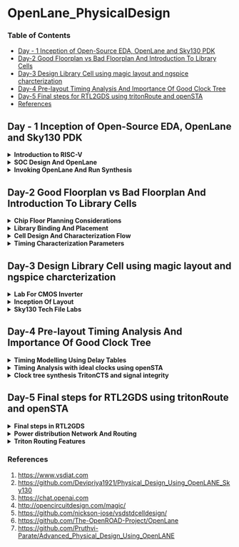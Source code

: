 # OpenLane_PhysicalDesign

### Table of Contents
- [Day - 1 Inception of Open-Source EDA, OpenLane and Sky130 PDK](#day---1-inception-of-open-source-eda-openlane-and-sky130-pdk)
- [Day-2 Good Floorplan vs Bad Floorplan And Introduction To Library Cells](#day-2-good-floorplan-vs-bad-floorplan-and-introduction-to-library-cells)
- [Day-3 Design Library Cell using magic layout and ngspice charcterization](#day-3-design-library-cell-using-magic-layout-and-ngspice-characterization)
- [Day-4 Pre-layout Timing Analysis And Importance Of Good Clock Tree](#day-4-pre-layout-timing-analysis-and-importance-of-good-clock-tree)
- [Day-5 Final steps for RTL2GDS using tritonRoute and openSTA](#day-5-final-steps-for-rtl2gds-using-tritonroute-and-opensta)
- [References](#references)

## Day - 1 Inception of Open-Source EDA, OpenLane and Sky130 PDK
<details><summary><strong>Introduction to RISC-V</strong></summary>
RISC-V is an open-source instruction set architecture (ISA) that has gained significant traction in the world of computer architecture. Unlike proprietary ISAs, RISC-V is freely available for anyone to use, modify, and implement, which has led to its rapid adoption and development. The name "RISC" stands for Reduced Instruction Set Computing, highlighting its design philosophy of simplicity and efficiency.

RISC-V's modular and customizable nature makes it a versatile choice for various applications, from embedded systems and Internet of Things (IoT) devices to high-performance computing. Its flexibility allows engineers and organizations to tailor the architecture to their specific requirements, promoting innovation and adaptability.

</details>

<details><summary><strong>SOC Design And OpenLane</strong></summary>

### Components Of Digital Asic Design
Following are the components Of Digital Asic Design:

- EDA Tools: Open-source ASIC design typically relies on Electronic Design Automation (EDA) tools, which include tools for schematic capture, digital logic design, layout design, and simulation. Popular open-source EDA tools include Qflow, Magic, and OpenROAD.
- RTL : RTL IPs offer several advantages. They boost productivity, help bring products to market faster, and make designs more reliable. By using RTL IPs, designers can tap into well-tested and optimized components, reducing the chances of errors. Plus, they promote the reuse of designs, allowing engineers to mix and match different blocks to create more complex systems. In essence, RTL IPs are like a shortcut to building sophisticated digital circuits.
- PDK : An Open Source Process Design Kit (PDK) is a critical component in semiconductor manufacturing, as it provides the necessary information and tools for designing integrated circuits. Open source PDKs are a relatively recent development, aimed at democratizing access to semiconductor manufacturing processes and fostering innovation in chip design.
  <br>
  ![image](https://github.com/Nancy0192/OpenLane_PhysicalDesign/assets/140998633/177f083b-be1a-4dc4-9350-9c51a36728b6)

  ### Simplified RTL to GSDII Flow
  The flow involves:
  - RTL Design: Create or import the RTL (Register Transfer Level) design for your digital circuit using a hardware description language (HDL) like Verilog or VHDL.
  - Synthesis: Utilize the open-source synthesis tool, Yosys, to convert the RTL code into a gate-level netlist. Yosys performs technology mapping and optimization to generate a logical representation of the design.
  - Floorplanning: OpenLANE performs floorplanning to allocate space for different blocks and components within the chip's layout. This step helps optimize area utilization and manage interconnections.
  - Placement: The next stage is placement, where standard cells are placed in the designated locations on the chip. OpenLANE uses the detailed placement tool RePlAce for this purpose.
  - Clock Tree Synthesis (CTS): OpenLANE includes a CTS tool to create a clock distribution network that minimizes clock skew and ensures synchronous clock signals across the chip.
  - Routing: OpenLANE uses the FastRoute router for global and detailed routing, establishing connections between the placed standard cells and creating the metal interconnects.
  - Sign-Off GDS2: Perform a final sign-off on the GDSII file to confirm that it meets all design and manufacturing requirements. This step ensures that the layout is ready for photomask generation and foundry submission.
  - GDSII Generation: Generate the GDSII file, which contains the final geometric data for all layers of the chip. This file is used in the fabrication process.
  
   ![image](https://github.com/Nancy0192/OpenLane_PhysicalDesign/assets/140998633/80627ef8-d9e7-4c81-a302-d50df429914c)

  
### OpenLane
OpenLane is a groundbreaking open-source ASIC (Application-Specific Integrated Circuit) design flow that has transformed the landscape of custom chip development. Developed under the aegis of the SkyWater PDK project, sponsored by Google, OpenLane represents a paradigm shift in the world of integrated circuit design. This powerful tool automates and streamlines the entire ASIC design process, from RTL (Register Transfer Level) design to GDSII file generation, making it accessible to a wider audience while significantly reducing design cycle times.

One of OpenLane's key features is its open-source nature, which promotes collaboration and transparency within the hardware design community. It integrates a multitude of open-source Electronic Design Automation (EDA) tools, including synthesis, placement, and routing tools, into a cohesive workflow. This automation not only accelerates chip development but also reduces the likelihood of human errors, ensuring higher-quality designs.

![image](https://github.com/Nancy0192/OpenLane_PhysicalDesign/assets/140998633/27ad2729-f626-4b11-8fe5-28bf8061e0aa)


  
</details>

<details><summary><strong>Invoking OpenLane And Run Synthesis</strong></summary>

<details><summary>Installation Of Docker</summary>

```
sudo apt install apt-transport-https ca-certificates curl software-properties-common
curl -fsSL https://download.docker.com/linux/ubuntu/gpg | sudo gpg --dearmor -o /usr/share/keyrings/docker-archive-keyring.gpg

echo "deb [arch=amd64 signed-by=/usr/share/keyrings/docker-archive-keyring.gpg] https://download.docker.com/linux/ubuntu $(lsb_release -cs) stable" | sudo tee /etc/apt/sources.list.d/docker.list > /dev/null

sudo apt update
sudo apt install docker-ce docker-ce-cli containerd.io
sudo docker run hello-world

sudo groupadd docker
sudo usermod -aG docker $USER
sudo reboot 


# Check for installation
sudo docker run hello-world
```



</details>
<details><summary>Installation Of OpenLane</summary>

```
cd
git clone https://github.com/The-OpenROAD-Project/OpenLane --recurse-submodules 
cd OpenLane
make
make test
cd /home/kanish/OpenLane/designs/ci
cp -r * ../
```
</details>

<details><summary>Invoking OpenLane</summary>
  
```
cd ~/OpenLane
make mount
```

![image](https://github.com/Nancy0192/OpenLane_PhysicalDesign/assets/140998633/81d0b632-725e-49f0-890a-67d5cf05f65a)

</details>

<details><summary>Running Synthesis</summary>

```
cd ~/OpenLane
make mount
./flow.tcl -interactive
package require openlane 0.9
prep -design picorv32a
run_synthesis
```
![image](https://github.com/Nancy0192/OpenLane_PhysicalDesign/assets/140998633/b03b2fe1-ccd6-4816-91f3-35d85b617881)


To view synthesis report

```
cd OpenLane/designs/picorv32a/runs/RUN_2023.09.12_13.52.53/reports/synthesis/
gedit 1-synthesis_dff.stat 
```

![image](https://github.com/Nancy0192/OpenLane_PhysicalDesign/assets/140998633/e2336b5a-c91c-4f92-a4eb-74c731b4d890)



```
cd OpenLane/designs/picorv32a/runs/RUN_2023.09.12_13.52.53/reports/synthesis/
gedit 1-synthesis.AREA_0.stat.rpt
```

```

61. Printing statistics.

=== picorv32 ===

   Number of wires:               9824
   Number of wire bits:          10206
   Number of public wires:        1512
   Number of public wire bits:    1894
   Number of memories:               0
   Number of memory bits:            0
   Number of processes:              0
   Number of cells:              10104
     sky130_fd_sc_hd__a2111o_2       2
     sky130_fd_sc_hd__a211o_2      101
     sky130_fd_sc_hd__a211oi_2       4
     sky130_fd_sc_hd__a21bo_2       19
     sky130_fd_sc_hd__a21boi_2       7
     sky130_fd_sc_hd__a21o_2       414
     sky130_fd_sc_hd__a21oi_2      127
     sky130_fd_sc_hd__a221o_2       65
     sky130_fd_sc_hd__a221oi_2       1
     sky130_fd_sc_hd__a22o_2       197
     sky130_fd_sc_hd__a22oi_2        2
     sky130_fd_sc_hd__a2bb2o_2      16
     sky130_fd_sc_hd__a311o_2       38
     sky130_fd_sc_hd__a31o_2        90
     sky130_fd_sc_hd__a31oi_2       10
     sky130_fd_sc_hd__a32o_2        89
     sky130_fd_sc_hd__a41o_2         2
     sky130_fd_sc_hd__and2_2       283
     sky130_fd_sc_hd__and2b_2       32
     sky130_fd_sc_hd__and3_2        77
     sky130_fd_sc_hd__and3b_2       76
     sky130_fd_sc_hd__and4_2        46
     sky130_fd_sc_hd__and4b_2        6
     sky130_fd_sc_hd__and4bb_2       3
     sky130_fd_sc_hd__buf_1       2735
     sky130_fd_sc_hd__buf_2         16
     sky130_fd_sc_hd__conb_1       106
     sky130_fd_sc_hd__dfxtp_2     1596
     sky130_fd_sc_hd__inv_2         83
     sky130_fd_sc_hd__mux2_2      1817
     sky130_fd_sc_hd__mux4_2       323
     sky130_fd_sc_hd__nand2_2      250
     sky130_fd_sc_hd__nand2b_2       2
     sky130_fd_sc_hd__nand3_2       18
     sky130_fd_sc_hd__nand3b_2       3
     sky130_fd_sc_hd__nand4_2        2
     sky130_fd_sc_hd__nor2_2       185
     sky130_fd_sc_hd__nor3_2        11
     sky130_fd_sc_hd__nor3b_2        3
     sky130_fd_sc_hd__nor4_2         4
     sky130_fd_sc_hd__nor4b_2        3
     sky130_fd_sc_hd__o2111a_2       1
     sky130_fd_sc_hd__o211a_2      224
     sky130_fd_sc_hd__o211ai_2       6
     sky130_fd_sc_hd__o21a_2       154
     sky130_fd_sc_hd__o21ai_2       94
     sky130_fd_sc_hd__o21ba_2       15
     sky130_fd_sc_hd__o21bai_2       3
     sky130_fd_sc_hd__o221a_2       19
     sky130_fd_sc_hd__o221ai_2       1
     sky130_fd_sc_hd__o22a_2        26
     sky130_fd_sc_hd__o22ai_2        1
     sky130_fd_sc_hd__o2bb2a_2       7
     sky130_fd_sc_hd__o311a_2       31
     sky130_fd_sc_hd__o311ai_2       2
     sky130_fd_sc_hd__o31a_2        21
     sky130_fd_sc_hd__o31ai_2        2
     sky130_fd_sc_hd__o32a_2        14
     sky130_fd_sc_hd__o41a_2         1
     sky130_fd_sc_hd__or2_2        337
     sky130_fd_sc_hd__or2b_2        20
     sky130_fd_sc_hd__or3_2        102
     sky130_fd_sc_hd__or3b_2        17
     sky130_fd_sc_hd__or4_2         29
     sky130_fd_sc_hd__or4b_2         6
     sky130_fd_sc_hd__xnor2_2       78
     sky130_fd_sc_hd__xor2_2        29

   Chip area for module '\picorv32': 102957.494400
```
```
Flop ratio = Number of D Flip flops = 1596  = 0.1579
             ______________________   _____
             Total Number of cells    10104
```






</details>







</details>

## Day-2 Good Floorplan vs Bad Floorplan And Introduction To Library Cells

<details><summary><strong>Chip Floor Planning Considerations</strong></summary>

### Utilization Factor
The Utilization Factor in ASIC (Application-Specific Integrated Circuit) design flow is a metric that measures how efficiently the physical area of the chip is being utilized. It represents the ratio of the occupied area (the area filled with logic, standard cells, and other components) to the total available area on the semiconductor core.<br>
Try to set the utilisation factor 0.5 or 0.6 so that there will be space for optimisations, routing, inserting buffers etc.,

### Aspect Ratio
The Aspect Ratio is defined as the ratio of height to the width of the die. If it is '1', it implies that the die is of square shape.

### Pre-placed Cells
Pre-placed cells (or pre-placed blocks) in ASIC (Application-Specific Integrated Circuit) design refer to predefined and fixed blocks of logic or circuitry that are manually placed in specific locations on the semiconductor chip's layout before the automated placement and routing process.<br>
Pre-placed cells are designed with specific functionality in mind and are placed on the chip layout at precise locations. These cells typically perform critical functions that require precise control over their placement and connectivity.

### Decoupling Capacitor 
Decoupling capacitors help maintain a constant voltage level at the power supply pins of ICs. When an IC switches or draws transient current, the decoupling capacitor supplies the required charge to keep the voltage stable, preventing glitches or erratic behavior.

### Power Planning
Let us suppose that there are multiple macros in a chip and output changes from '1' to '0', then it discharged into ground line because of which we can see ground bumpp. Similarly when it is charged from 0 to 1 we can see voltage droop in power supply.<br>

![image](https://github.com/Nancy0192/OpenLane_PhysicalDesign/assets/140998633/6cc77d51-cb10-42ce-86ce-8e1625fae6c1)

![image](https://github.com/Nancy0192/OpenLane_PhysicalDesign/assets/140998633/f386b46d-c198-4bea-89df-e0b08d91657a)



Hence to resolve this we can have multiple supply line for vdd as well as ground as shown below:




![image](https://github.com/Nancy0192/OpenLane_PhysicalDesign/assets/140998633/d016b55b-0ae0-41f8-abd7-f06556235e88)

### Pin Placement
Let us suppose we have following design:

![image](https://github.com/Nancy0192/OpenLane_PhysicalDesign/assets/140998633/e44da8f1-0d2f-4d71-9bb2-b9ab92718d0f)

Now we have to place the pins in the chip as shown below:
![image](https://github.com/Nancy0192/OpenLane_PhysicalDesign/assets/140998633/f788f55c-2875-4c8f-ae81-c39fc8ab4722)

The Clock port are bigger than the normal I/O pins because of it's continuous use and larger area offers less resistance.

<details><summary><strong>Steps To Run Floorplan and Placement</strong></summary>
  
### Floorplanning
Command:

```
run_floorplan
```
![image](https://github.com/Nancy0192/OpenLane_PhysicalDesign/assets/140998633/ba13b068-b64d-427b-80ef-09fc14bab3e3)

To view the floorplanning in magic:

```
cd OpenLane/designs/picorv32a/runs/RUN_2023.09.12_13.52.53/results/floorplan/
magic  /home/nancy/.volare/sky130A/libs.tech/magic/sky130A.tech lef read ../../tmp/merged.nom.lef def read picorv32.def &

```

![image](https://github.com/Nancy0192/OpenLane_PhysicalDesign/assets/140998633/163c44a0-65db-46f3-ab1f-914b5e7fd135)

### Placement

Command:

```
run_placement
```



![image](https://github.com/Nancy0192/OpenLane_PhysicalDesign/assets/140998633/234e070e-d0d5-41e2-a458-1f8214b95902)


To view placement :

```
cd OpenLane/designs/picorv32a/runs/RUN_2023.09.12_13.52.53/results/placement/
magic /home/nancy/.volare/sky130A/libs.tech/magic/sky130A.tech lef read ../../tmp/merged.nom.lef def read picorv32.def &
```


![image](https://github.com/Nancy0192/OpenLane_PhysicalDesign/assets/140998633/60c2f9cd-5ea1-4de9-be73-7e340f56fc1a)





</details>
</details>

<details><summary><strong>Library Binding And Placement</strong></summary>

### Netlist Binding
In ASIC (Application-Specific Integrated Circuit) design, a netlist is a critical representation of the electronic components and their interconnections within the chip. Netlist binding is a crucial step in the ASIC design flow, which involves mapping the logical components described in a high-level hardware description language (HDL) like Verilog or VHDL to physical components in the target technology library. <br>
Netlist binding is the step where the gate-level netlist is mapped to the physical cells in the technology library. The synthesis tool selects specific cells from the library to implement each gate in the netlist. This mapping is done based on various factors such as timing constraints, area constraints, and power considerations.


### Initial Design

![image](https://github.com/Nancy0192/OpenLane_PhysicalDesign/assets/140998633/08613bef-1b46-4bb8-9f27-5346f73f5e69)

### Final Optimized Design

![image](https://github.com/Nancy0192/OpenLane_PhysicalDesign/assets/140998633/cb19310d-480e-4e27-ba2b-eb908b602d8b)



  
</details>






<details><summary><strong>Cell Design And Characterization Flow</strong></summary>

### Cell Design

The standard cell design flow is a structured process used to create custom digital integrated circuits. It encompasses several key stages, starting with inputs and culminating in various outputs. Here's a rephrased breakdown of the standard cell design flow:

**Inputs**:

1. **Process Design Kits (PDKs)**: These are provided by semiconductor foundries and contain essential information about the target manufacturing process, including standard cell libraries and design rules.

2. **DRC & LVS Rules**: Design Rule Checking (DRC) and Layout vs. Schematic (LVS) rules are guidelines that ensure the design adheres to manufacturing and electrical specifications.

3. **SPICE Models**: These are mathematical representations of electronic components used for simulation and verification.

4. **Libraries**: Standard cell libraries with pre-designed logic gates and flip-flops are crucial building blocks for the design.

5. **User-Defined Specifications**: Design requirements and constraints set by the designer, such as performance targets, power budget, and functionality.

**Design Steps**:

1. **Circuit Design**: Creating the logical representation of the circuit using hardware description languages (HDLs) like Verilog or VHDL, taking into account the provided libraries and user-defined specifications.

2. **Layout Design**: Translating the logical circuit into a physical layout using layout design techniques. This includes considerations like Euler's path and stick diagrams to optimize for area and performance.

3. **Extraction of Parasitics**: Extracting parasitic elements (such as capacitance and resistance) from the layout to refine the circuit's performance simulation.

4. **Characterization**: Evaluating the circuit's behavior under various conditions, including timing analysis (setup and hold times), noise analysis, and power consumption estimation.

**Outputs**:

1. **Circuit Description Language (CDL)**: A human-readable or machine-readable representation of the circuit, often used for simulation and documentation.

2. **Library Exchange Format (LEF)**: A file format that defines the physical properties of standard cells and facilitates the integration of these cells into the chip's layout.

3. **GDSII**: A file format used to describe the final layout of the chip in a format that can be sent to the semiconductor foundry for manufacturing.

4. **Extracted SPICE Netlist (.cir)**: A netlist that includes parasitic elements extracted from the layout, used for more accurate electrical simulations.

5. **Timing, Noise, and Power .lib Files**: Libraries containing information on the timing characteristics, noise margins, and power consumption of the designed cells, essential for further chip-level analysis and integration.

![image](https://github.com/Nancy0192/OpenLane_PhysicalDesign/assets/140998633/13d62dd0-6fae-4e88-a85b-7733fae9b0c1)

### Characterisation Flow

The standard cell characterization flow typically involves a structured series of steps to determine the electrical behavior and performance characteristics of individual standard cells within an ASIC design. This process is essential for accurately modeling the cells' behavior under various conditions. Here's a rephrased breakdown of the typical standard cell characterization flow:

**1. Model and Technology Data Setup**:
   - Import semiconductor process technology files (tech files) and the transistor-level models (usually SPICE models) for the standard cells.

**2. Read Extracted Spice Netlist**:
   - Input the extracted SPICE netlist that represents the specific standard cell to be characterized.

**3. Behavior Recognition**:
   - Identify and understand the expected behavior and functionality of the standard cell being characterized.

**4. Subcircuit Handling**:
   - Handle any subcircuits or hierarchical structures within the cell design, ensuring accurate simulation.

**5. Power Source Attachment**:
   - Connect appropriate power sources to the standard cell to simulate its behavior under different supply voltages and conditions.

**6. Characterization Setup**:
   - Configure the characterization setup, including specifying input stimulus patterns, test vectors, and conditions for the simulations.

**7. Output Load Configuration**:
   - Define and apply the necessary output capacitance loads to simulate the cell's response to different output loading conditions.

**8. Simulation Commands**:
   - Set up and execute simulation commands for the standard cell, which may include transient simulations, DC analyses, or other relevant simulation types.

**9. GUNA Software Integration**:
   - Utilize open-source software like GUNA to automate and streamline the characterization process.
   - Feed the data from steps 1 through 8 into the GUNA software.

**10. Model Generation**:
    - Use the GUNA software to generate comprehensive models for the standard cell, including timing models (setup time, hold time, propagation delay), noise models (noise margins, sensitivity to noise), and power models (static power, dynamic power).

**11. Model Validation**:
    - Verify and validate the generated models against simulation results to ensure accuracy and reliability.

**12. Documentation and Reporting**:
    - Document the generated models and their characteristics for future use in ASIC design.
    - Create reports summarizing the characterization results and models.

By following this standardized flow and using tools like GUNA, designers can efficiently characterize standard cells, which are essential building blocks in ASIC designs. These models are crucial for accurate timing analysis, power estimation, and noise margin assessments in the overall ASIC design process.


</details>

<details><summary><strong>Timing Characterization Parameters</strong></summary>
  
#### Timing threshold definitions 
Timing defintion |	Value
-------------- | --------------
slew_low_rise_thr	| 20% value
slew_high_rise_thr | 80% value
slew_low_fall_thr |	20% value
slew_high_fall_thr |	80% value
in_rise_thr	| 50% value
in_fall_thr |	50% value
out_rise_thr |	50% value
out_fall_thr | 50% value

#### Propagation Delay and Transition Time 

**Propagation Delay** 
The time difference between when the transitional input reaches 50% of its final value and when the output reaches 50% of its final value. Poor choice of threshold values lead to negative delay values. Even thought you have taken good threshold values, sometimes depending upon how good or bad the slew, the dealy might be still +ve or -ve.

```
Propagation delay = time(out_thr) - time(in_thr)
```
**Transition Time**

The time it takes the signal to move between states is the transition time , where the time is measured between 10% and 90% or 20% to 80% of the signal levels.

```
Rise transition time = time(slew_high_rise_thr) - time (slew_low_rise_thr)

Low transition time = time(slew_high_fall_thr) - time (slew_low_fall_thr)
```



</details>


## Day-3 Design Library Cell using magic layout and ngspice charcterization

<details><summary><strong>Lab For CMOS Inverter </strong></summary>

### Spice Deck Creation

![image](https://github.com/Nancy0192/OpenLane_PhysicalDesign/assets/140998633/4cf35a52-e98a-4e58-bc54-948b255fbea2)

Spice Deck for above :

![image](https://github.com/Nancy0192/OpenLane_PhysicalDesign/assets/140998633/755586da-9522-4f12-ab35-b457a64e317d)

### Spice Simulation

![image](https://github.com/Nancy0192/OpenLane_PhysicalDesign/assets/140998633/c9f1274a-1418-4ba5-9332-8c0c9b692d11)


### Switching Threshold

The switching threshold of a CMOS inverter occurs at the point on its transfer characteristic where the input voltage (Vin) matches the output voltage (Vout), denoted as Vm. This specific threshold results in both the PMOS and NMOS transistors being in an active state, which can lead to the generation of a leakage current.

![image](https://github.com/Nancy0192/OpenLane_PhysicalDesign/assets/140998633/4ba63234-bb49-44c2-8146-985150da73fc)




![image](https://github.com/Nancy0192/OpenLane_PhysicalDesign/assets/140998633/cbd5f6c0-45c5-4fb8-b0cf-420f96c981c8)



</details>

<details><summary><strong>Inception Of Layout </strong></summary>
  
### CMOS Fabrication Process

The 16-mask CMOS fabrication process involves a series of critical steps to create integrated circuits. Here's a simplified overview:

1. **Substrate Selection**: Choose the appropriate material for the semiconductor substrate, typically silicon.

2. **Active Region Formation**: Isolate active regions where transistors will be built by depositing layers of silicon dioxide (SiO2) and silicon nitride (Si3N4). Use photolithography and etching techniques to define these regions.

3. **N-Well and P-Well Formation**: Introduce impurities through ion implantation, such as boron for P-wells and phosphorus for N-wells, to create the necessary regions for NMOS and PMOS transistors.

4. **Gate Terminal Formation**: Create the gate terminals for NMOS and PMOS transistors using photolithography techniques.

5. **Lightly Doped Drain (LDD) Formation**: Form LDD regions to prevent the hot electron effect in transistors.

6. **Source and Drain Formation**: Add screen oxide to prevent ion channeling during implantation. Implant arsenic to form the source and drain regions. Annealing helps activate these regions.

7. **Local Interconnect Formation**: Remove the screen oxide layer using hydrofluoric acid (HF) etching. Deposit titanium (Ti) for low-resistance electrical contacts.

8. **Higher-Level Metal Formation**: Achieve planarization through chemical mechanical polishing (CMP). Deposit layers of titanium nitride (TiN) and tungsten to form higher-level metal interconnects. Add a top silicon nitride (SiN) layer for chip protection.

These steps represent the major stages in a 16-mask CMOS process, which is essential for building complex integrated circuits with both NMOS and PMOS transistors. This process ensures the precise creation of the various components and connections required for semiconductor devices.


### VSDSTDCelldesign 

The Magic layout of a CMOS inverter will be used so as to intergate the inverter with the picorv32a design. To do this, inverter magic file is sourced from vsdstdcelldesign by cloning it within the openlane directory as follows:

```
cd OpenLane/
git clone https://github.com/nickson-jose/vsdstdcelldesign
```

To view the layout of the inverter in magic :
```
magic -T ./libs/sky130A.tech sky130_inv.mag &
```

![image](https://github.com/Nancy0192/OpenLane_PhysicalDesign/assets/140998633/522a7bb6-0325-4b4b-aa21-656598d49a92)

**Identification Of NMOS AND PMOS**

![image](https://github.com/Nancy0192/OpenLane_PhysicalDesign/assets/140998633/0e758480-6ad3-4b51-befd-015935029d7b)

![image](https://github.com/Nancy0192/OpenLane_PhysicalDesign/assets/140998633/8c42ac19-20a9-4453-94ed-f28dc5e9edc1)

**Connectivity Of Source And Drain**

![image](https://github.com/Nancy0192/OpenLane_PhysicalDesign/assets/140998633/b03277f4-a81a-4a1d-b91b-d8ca7878af8e)


### Steps To Create Standard Cell and Extract Spice Netlist

Following are the commands to extract the spice netlist

```
extract all
ext2spice cthresh 0 rthresh 0
ext2spice
```
Following file is created:

![image](https://github.com/Nancy0192/OpenLane_PhysicalDesign/assets/140998633/588f5544-ac09-4cc2-a2d9-5cba37af187c)


</details>

<details><summary><strong>Sky130 Tech File Labs</strong></summary>
  
After extracting the spice netlist, modify the the netlist as shown below:

![image](https://github.com/Nancy0192/OpenLane_PhysicalDesign/assets/140998633/1648cb73-704e-4105-a47b-62a671d18323)


Now run the netlist in ngspice using the following commands as shown below:

```
ngspice sky130_inv.spice
```

![image](https://github.com/Nancy0192/OpenLane_PhysicalDesign/assets/140998633/607eb25b-aa5e-4e97-a1ab-4113da363e3c)


Now plot the graph

```
plot y vs time a
```


![image](https://github.com/Nancy0192/OpenLane_PhysicalDesign/assets/140998633/8192db1e-2cef-4c76-9e51-b4a6ac346fe8)

Now zoom and calculate the following parameters:


1. Rise transition: Time taken for the output to rise from 20% of max value to 80% of max value
2. Fall transition- Time taken for the output to fall from 80% of max value to 20% of max value
3. Cell rise delay = time(50% output rise) - time(50% input fall)
4. Cell fall delay  = time(50% output fall) - time(50% input rise)

The above timing parameters can be computed by noting down various values from the ngspice waveform.

 ``` 
 Rise Transition : 2.25421 - 2.18636 = 0.006785 ns / 67.85ps
 ```
 ```
 Fall Transitio : 4.09605 - 4.05554 = 0.04051ns/40.51ps 
 ```
 ```
 Cell Rise Delay : 2.21701 - 2.14989 = 0.06689ns/66.89ps 
 ```
 ```
 Cell Fall Delay : 4.07816 - 4.05011 = 0.02805ns/28.05ps 
 ```



### MAGIC DRC

To download the packages from the web and extract it use the following command:

```
wget http://opencircuitdesign.com/open_pdks/archive/drc_tests.tgz
tar xfz drc_tests.tgz
```

Now lets run the met3.mag file on magic and lets see an example of a set of rules failing in the Metal 1 layer could involve errors in the metal layer's patterning, such as shorts or opens, which may disrupt electrical connectivity in an integrated circuit design.

```
magic -d XR met3.mag
```

![image](https://github.com/Nancy0192/OpenLane_PhysicalDesign/assets/140998633/ae5e9997-7333-435c-94e0-cbdcbe37a83c)

Use the following command to see the metal cut:

```
cif see VIA2

```

![image](https://github.com/Nancy0192/OpenLane_PhysicalDesign/assets/140998633/c73fb5d8-2cfb-452d-875e-f85b7dfa067d)


### Lab To Fix poly.9 error in SKY130 Tech File

To load the poly file use the following command:

```
load poly.mag
```

The following screen will appear:

![image](https://github.com/Nancy0192/OpenLane_PhysicalDesign/assets/140998633/ef965c8a-2701-4ab8-842d-65d3c64d1df8)

As you see there is som error in it1:


![image](https://github.com/Nancy0192/OpenLane_PhysicalDesign/assets/140998633/5a351b31-3503-49e3-9b88-7e9df229edcd)

To rectify these issues, adjustments need to be made in the SKY130 technology file.
To make the necessary corrections, you should open the SKY130 technology file and perform a search for "poly.9."

You will find the following command :

```
spacing npres *nsd 480 touching_illegal \
	"poly.resistor spacing to N-tap < %d (poly.9)"
```

Now add the another command below this:

```
spacing npres allpolynonres 480 touching_illegal \
	"poly.resistor spacing to N-tap < %d (poly.9)"
```

Similarly, <br>

Search for the following command:

```
spacing xhrpoly,uhrpoly,xpc alldiff 480 touching_illegal \
      "xhrpoly/uhrpoly resistor spacing to diffusion < %d (poly.9)"
```
And add the following command:

```
spacing xhrpoly,uhrpoly,xpc allpolynonres 480 touching_illegal \
      "xhrpoly/uhrpoly resistor spacing to diffusion < %d (poly.9)"
```
Now write and quit the tech file 
To reload the magic layout write the following command:

```
tech load sky130A.tech
drc check
```
Note: Click on yes inacse any warning appears on the screen.

The modifie layout is shown below:

![image](https://github.com/Nancy0192/OpenLane_PhysicalDesign/assets/140998633/2e2b42a5-0019-4da6-9129-9c3592cf3079)


### To Implement Poly Resistor Spacing to Diff and tap

Now copy the three resistor and create ndiffusion and p diffusion regions as shown below:









![image](https://github.com/Nancy0192/OpenLane_PhysicalDesign/assets/140998633/263b3f07-2489-4bab-93ee-09af68a30c80)








</details>



## Day-4 Pre-layout Timing Analysis And Importance Of Good Clock Tree

<details><summary><strong>Timing Modelling Using Delay Tables</strong></summary>

### Coverting Grid Info To Track Info

To meet the requirement for ports, specifically for the CMOS Inverter's A and Y ports located on the li1 layer, it is essential to verify that they are positioned at the intersection of horizontal and vertical tracks. This validation can be achieved by referring to the tracks.info file, which provides information about track pitch and direction.

![image](https://github.com/Nancy0192/OpenLane_PhysicalDesign/assets/140998633/f5353416-ee02-43e5-b171-08553df7531a)

To ensure that the ports are positioned at the intersection point, you should adjust the grid spacing in Magic (tkcon) to match the li1 layer's X and Y values. This alignment between the grid and tracks can be achieved using the following command:

```
grid 0.46um 0.34um 0.23um 0.17um
```

Below is the after grid representation:

![image](https://github.com/Nancy0192/OpenLane_PhysicalDesign/assets/140998633/ef657858-6d85-4847-99d1-d30617cbd1dd)


### Create Port Definition

After completing the layout, the subsequent step involves extracting an LEF (Library Exchange Format) file for the cell. During this process, it's crucial to configure properties and definitions for the cell's pins to assist the placer and router tools. In LEF files, a cell that includes ports is represented as a macro cell, and these ports are defined as the declared PINs of the macro. The initial step in this procedure is defining the ports and ensuring that the correct class and use attributes are set for each port in compliance with the standard format.

To configure the ports effectively, follow these steps in the Magic console:

1. Load your design's .mag file, specifically the layout for the inverter.

2. Navigate to the "Edit" menu and choose "Text." This will open a dialog box.

3. In the dialog box, double-click on the letter 'S' located at the I/O labels on the layout.

4. The text field will automatically populate with the correct string name and size for the port.

5. To confirm the port definition, ensure that the "Port enable" checkbox is selected, indicating that it functions as a port. Also, make sure that the "Default" checkbox remains unchecked.

6. Your port configuration is now correctly established as depicted in the figure.

![image](https://github.com/Nancy0192/OpenLane_PhysicalDesign/assets/140998633/a4da8676-6002-4402-a1f1-005b6947bd32)


### Standard Cell LEF generation

Before the extraction Of LEF file we have to define the function of each port using the following commands:

```
port A class input
port A use signal

port Y class output
port Y use signal

port VPWR class inout
port VPWR use power

port VGND class inout
port VPWR use ground
```

Now extract the LEF file using the following command:

```
lef write
```
![image](https://github.com/Nancy0192/OpenLane_PhysicalDesign/assets/140998633/3bc525d3-ded3-446e-b3e3-a91a47dd68ca)

After this there is lef file generated with the same name in the current directory.

### Integrating Custom Cell In OpenLANE

You should copy the extracted LEF file to the picorv32a source directory, and additionally, the sky130_fd_sc_hd_typical.lib file from the vsdstdcelldesign/libs directory should be copied to the dpicorv32a source directory.

```
cp sky130_vsdinv.lef /home/nancy/OpenLane/designs/picorv32a/src/
cp sky130_fd_sc_hd__* /home/nancy/OpenLane/designs/picorv32a/src/
```
The config.tcl file should also be modified

```

# Design
set ::env(DESIGN_NAME) "picorv32a"

set ::env(VERILOG_FILES) "$::env(DESIGN_DIR)/src/picorv32a.v"

set ::env(CLOCK_PORT) "clk"
set ::env(CLOCK_NET) $::env(CLOCK_PORT)

set ::env(GLB_RESIZER_TIMING_OPTIMIZATIONS) {1}

set ::env(LIB_SYNTH) "$::env(OPENLANE_ROOT)/designs/picorv32a/src/sky130_fd_sc_hd__typical.lib"
set ::env(LIB_SLOWEST) "$::env(OPENLANE_ROOT)/designs/picorv32a/src/sky130_fd_sc_hd__slow.lib"
set ::env(LIB_FASTEST) "$::env(OPENLANE_ROOT)/designs/picorv32a/src/sky130_fd_sc_hd__fast.lib"
set ::env(LIB_TYPICAL) "$::env(OPENLANE_ROOT)/designs/picorv32a/src/sky130_fd_sc_hd__typical.lib"

set ::env(EXTRA_LEFS) [glob $::env(OPENLANE_ROOT)/designs/$::env(DESIGN_NAME)/src/*.lef]

set filename $::env(DESIGN_DIR)/$::env(PDK)_$::env(STD_CELL_LIBRARY)_config.tcl
if { [file exists $filename] == 1} {
	source $filename
}
```

To invoke OpenLANE and run synthesis with the new standard cell library, use the following commands:

```
set lefs [glob $::env(DESIGN_DIR)/src/*.lef]
add_lefs -src $lefs
```
![image](https://github.com/Nancy0192/OpenLane_PhysicalDesign/assets/140998633/437c72c0-346e-4397-8cf7-6ee5c47a36a3)

### Introduction To Delay Tables

Delay is a critical parameter in chip design as it significantly impacts various aspects of timing. The delay of a cell is influenced by its size, threshold voltages, and is often represented as a timing table. Moreover, delay is not fixed; it varies based on input transitions and output loads. For instance, a cell placed at the end of a long wire experiences different delay due to resistance and capacitance compared to the same cell at the end of a short wire. VLSI engineers manage this by employing consistent buffer sizing with varying delays based on load, using "delay tables." These tables contain data for input slew and load capacitance, associated with different buffer sizes, and serve as essential timing models. When algorithms work with these tables, they calculate buffer delays by considering the input slew and load capacitance, utilizing interpolation when precise data isn't available, ensuring accurate timing analysis and signal integrity preservation.

![image](https://github.com/Nancy0192/OpenLane_PhysicalDesign/assets/140998633/7d488a58-6315-466d-b0f1-229ebb910a46)


Now we will run the placement

![image](https://github.com/Nancy0192/OpenLane_PhysicalDesign/assets/140998633/84e9187b-31bd-4414-a8c4-1bbca206eac9)

</details>

<details><summary><strong>Timing Analysis with ideal clocks using openSTA </strong></summary>
	
### Setup And Hold Time

In digital circuit design, "setup time" and "hold time" are important timing parameters that dictate when valid data must be stable with respect to the clock signal to ensure reliable operation of flip-flops and latches. These parameters are crucial in synchronous digital systems where data must be captured correctly on the rising or falling edge of a clock signal.

Here's an explanation of setup time and hold time:

1. **Setup Time (Tsu)**:
   - Setup time refers to the minimum amount of time before the clock edge (either rising or falling) at which the input data must be stable and valid.
   - In other words, it is the time interval before the clock edge during which the data input must remain unchanged for the flip-flop or latch to capture the data correctly.
   - If the data changes too close to the clock edge, there may not be enough time for the flip-flop to sample the correct value, leading to potential errors.

2. **Hold Time (Th)**:
   - Hold time is the minimum amount of time after the clock edge during which the input data must remain stable and valid.
   - It ensures that the data remains unchanged for a specified time after the clock edge to prevent data corruption.
   - If the data changes too soon after the clock edge, it can lead to a hold time violation and cause unreliable operation.

To summarize, setup time and hold time are timing constraints that ensure data is sampled correctly by flip-flops and latches in digital circuits. Violating these constraints can result in setup and hold time violations, leading to errors in the circuit's operation. Designers need to carefully consider these parameters during the design and timing analysis stages to ensure the reliable and robust operation of their digital systems.

### Clock Jitter

Clock jitter is a critical consideration in digital circuit design, stemming from various factors like circuitry within the clock generator, noise, power supply variations, and interference from surrounding components. In the context of timing closure, design margins must encompass jitter as a significant factor, as it can profoundly impact a circuit's performance.

Period jitter is a key parameter to evaluate clock signal stability. It quantifies the difference between the actual cycle time of a clock signal and the ideal period over a significant number of randomly selected cycles, often around 10,000 cycles. This metric can be expressed either as the average deviation (RMS value) across these cycles or as the difference between the maximum and minimum deviations within the chosen group, referred to as peak-to-peak period jitter. Period jitter assessment is vital to ensure that a clock signal's timing remains stable over a range of operating conditions.

Cycle-to-cycle jitter (C2C) measures the variation between two consecutive clock cycles within a randomly chosen set of cycles, typically around 10,000. Engineers often express C2C jitter as the peak value observed within this group. This measurement helps capture high-frequency jitter variations that can affect a circuit's performance.

In the frequency domain, phase noise is a phenomenon related to clock jitter. It represents rapid, short-lived, random phase variations within a waveform. These fluctuations, when analyzed in the frequency domain, provide valuable insights into a clock signal's quality and stability. Engineers can convert phase noise data into jitter values suitable for digital design analysis.

Understanding and quantifying clock jitter, whether in terms of period jitter, cycle-to-cycle jitter, or phase noise, is essential for designing reliable digital circuits. By addressing and mitigating the causes of jitter and incorporating appropriate design margins, engineers can ensure that their designs meet timing specifications and function reliably under various operating conditions.


### 






</details>

<details><summary><strong> Clock tree synthesis TritonCTS and signal integrity </strong></summary>

### Clock Tree Synthesis

The primary goal in constructing a clock tree is to ensure the reliable distribution of the clock signal to all design elements while minimizing clock skew. A commonly used technique in Clock Tree Synthesis (CTS) is the H-tree architecture. When addressing slack issues in a design, you may have noticed changes in the netlist due to cell replacement techniques. It's essential to consider these aspects before proceeding with CTS using the TritonCTS tool.

Clock Tree Synthesis plays a vital role in optimizing clock signal routing resources, reducing the area occupied by clock repeaters, and meeting various timing and power specifications. These specifications encompass factors such as reasonable clock skew, acceptable clock latency, controlled clock transition times, minimum pulse width, adherence to duty cycle requirements for all sequential elements, and keeping clock power consumption within defined limits. Clock skew, in particular, refers to the variation in clock arrival times between different registers.

![image](https://github.com/Nancy0192/OpenLane_PhysicalDesign/assets/140998633/cd913e7d-e0da-441b-9ae4-3a848128a674)

CTS buffering

![image](https://github.com/Nancy0192/OpenLane_PhysicalDesign/assets/140998633/ed005242-ffef-4206-98e1-474e67683bce)



### Cross talk & Cross Net Shielding
Crosstalk is an undesirable occurrence where neighboring conductors or interconnects interfere with each other, potentially causing data transmission errors and affecting the operation of integrated circuits (ICs) and electronic systems. This interference can affect both digital and analog circuits, becoming more relevant as ICs become densely populated.


![image](https://github.com/Nancy0192/OpenLane_PhysicalDesign/assets/140998633/1e5af18a-7149-4eb0-b953-26a46995a5c3)



To mitigate the impact of crosstalk and noise on clock signals, a technique known as clock net shielding, or clock tree shielding, is employed in Very Large Scale Integration (VLSI) design. Clock signals play a pivotal role in synchronizing various components within an IC, and maintaining their integrity is essential for the IC's overall performance and reliability.

![image](https://github.com/Nancy0192/OpenLane_PhysicalDesign/assets/140998633/eaae7313-42e9-447a-aadf-0ec997fca8c0)



### Lab

To run the clock tree synthesis, use the following command

```
run_cts
write_verilog ./designs/picorv32a/picorv32a_cts.v
```
Since clock buffers are added during the CTS run, buffer delays are now a factor, and real clocks will be used for the remainder of our research. Now, setup and hold time slacks may be examined in OpenROAD's post-CTS STA analysis for the openLANE flow:

Use the following commands:

```
openroad
read_lef <path of merge.nom.lef>
read_def <path of def>
write_db pico_cts.db
read_db pico_cts.db
read_verilog /home/parallels/OpenLane/designs/picorv32a/runs/RUN_09-09_11-20/results/synthesis/picorv32a.v
read_liberty $::env(LIB_SYNTH_COMPLETE)
read_sdc /home/parallels/OpenLane/designs/picorv32a/src/my_base.sdc
set_propagated_clock (all_clocks)
report_checks -path_delay min_max -format full_clock_expanded -digits 4
```

![image](https://github.com/Nancy0192/OpenLane_PhysicalDesign/assets/140998633/a9a029b8-c63f-444a-98ec-ea1322a4757b)

![image](https://github.com/Nancy0192/OpenLane_PhysicalDesign/assets/140998633/ad9ff52f-d7fd-4b81-a4c9-2828bcd61133)


To check all the clock buffers, use these commands in openlane:

```
echo $::env(CTS_CLK_BUFFER_LIST)
set $::env(CTS_CLK_BUFFER_LIST) [lreplace $::env(CTS_CLK_BUFFER_LIST) 0 0]
echo $::env(CTS_CLK_BUFFER_LIST)
```




</details>

## Day-5 Final steps for RTL2GDS using tritonRoute and openSTA

<details><summary><strong>Final steps in RTL2GDS</strong></summary>
	
### Mazerouting 
Routing is the process of establishing a physical connection between two pins, and specialized algorithms are used to find the most efficient path between them, ensuring a valid connection.

One such algorithm, the Maze Routing algorithm, like the Lee algorithm, is employed for solving routing problems. It operates on a grid, similar to the one used during cell customization, and begins with source and target points. The Lee algorithm assigns labels to neighboring grid cells around the source, incrementing them in a stepwise manner until reaching the target (e.g., from 1 to 7). This process can yield various path shapes, including L-shaped and zigzag routes. The algorithm typically prefers L-shaped paths over zigzags and resorts to zigzags if no L-shaped routes are available, making it useful for global routing tasks.

However, the Lee algorithm has limitations. It essentially constructs a maze and numbers its cells from source to target, which can be time-consuming for designs with a large number of pins. There are alternative algorithms that tackle similar routing challenges.

![image](https://github.com/Nancy0192/OpenLane_PhysicalDesign/assets/140998633/593a5f7e-2633-4197-aef9-1bf1e8fb5efe)

![image](https://github.com/Nancy0192/OpenLane_PhysicalDesign/assets/140998633/719f52f4-7d64-4c0d-a453-42c1e02b11cb)



### Design Rule Check
Design Rule Checking (DRC) is a critical step in the physical design process that assesses whether a specific design aligns with the constraints dictated by the chosen manufacturing process technology. DRC verification is vital to ensure that the design adheres to manufacturing requirements and does not risk chip failure. These process technology rules are typically provided by process engineers or fabrication facilities and vary for each technology. As technology advances and manufacturing nodes shrink, the number and complexity of DRC rules tend to increase. DRC serves as a critical quality assurance measure for the chip's integrity.

DRC examines whether the design complies with the predefined process technology rules set forth by the foundry responsible for manufacturing. This verification process is integral to the physical design flow, guaranteeing that the design aligns with manufacturing specifications and avoids potential chip failures. DRC rules cover various aspects, including physical wire design rules such as minimum wire width, wire spacing, and wire pitch. To address issues like signal short violations, designers may use techniques like adding an additional metal layer and verifying compliance with via-related rules, encompassing via width and via spacing.

![image](https://github.com/Nancy0192/OpenLane_PhysicalDesign/assets/140998633/a95444eb-1483-474a-b580-ac747275aa91)


</details>

<details><summary><strong>Power distribution Network And Routing </strong></summary>

The first step in generating the PDN is to plan the power grid. This involves determining the overall power requirements of the chip, including the voltage levels (typically VDD and VSS or ground) and the current needs of different functional blocks.
The following command is used to check the last stage the design ran:

```
echo $::env(CURRENT_DEF)
```

Now run the following command after the cts:

```
gen_pdn
```
![image](https://github.com/Nancy0192/OpenLane_PhysicalDesign/assets/140998633/32c093be-4aed-4bfb-bca0-faee6603cf09)

![image](https://github.com/Nancy0192/OpenLane_PhysicalDesign/assets/140998633/b5b69e00-d0d3-49a4-b90f-79d53699929c)

The following diagram shows the power planning:

![image](https://github.com/Nancy0192/OpenLane_PhysicalDesign/assets/140998633/ce75c0e7-0208-4799-bee6-bcfbb9cd8cea)


### Routing

Command for routing:

```
run_routing
```

Types Of Routing:

In ASIC (Application-Specific Integrated Circuit) design, routing can be categorized into two main types: **Fast Routing** and **Detailed Routing**, each serving a distinct purpose in the physical design process:

1. **Fast Routing**:

   - **Objective**: Fast routing is an initial high-level routing phase that aims to quickly establish a rough layout of the interconnections on the chip.
   
   - **Method**: During fast routing, the primary goal is to find a rough path for interconnections between different logic gates or functional blocks. It is a global routing stage that determines the approximate routing paths.
   
   - **Speed**: Fast routing is typically faster than detailed routing because it doesn't involve the precise placement of every wire and considers high-level routing tracks.
   
   - **Use Cases**: Fast routing is often used early in the design process to get a broad understanding of how different components will be connected. It helps in floorplanning and initial layout exploration.

2. **Detailed Routing**:

   - **Objective**: Detailed routing follows fast routing and aims to provide the precise, layer-by-layer routing of interconnections, considering all design constraints and manufacturing rules.
   
   - **Method**: In detailed routing, each wire or trace is carefully routed within the predefined routing tracks, adhering to design rules such as minimum spacing, width, and metal layer usage.
   
   - **Precision**: Detailed routing ensures the highest level of precision and manufacturability, as it accounts for all design constraints, signal integrity, and timing requirements.
   
   - **Use Cases**: Detailed routing is the final and critical step in the physical design process, where every wire's exact path is determined to meet timing closure and design constraints.

In summary, fast routing provides a quick, high-level layout of interconnections, which is useful for initial design exploration and floorplanning. Detailed routing, on the other hand, offers precise, layer-by-layer routing, ensuring that the design meets all constraints and is ready for manufacturing. These two routing phases complement each other in the ASIC design flow, with fast routing providing an initial layout and detailed routing refining it to meet the required specifications.

![image](https://github.com/Nancy0192/OpenLane_PhysicalDesign/assets/140998633/f94e1623-a1a3-4a78-831f-d2d880348dd8)





</details>

<details><summary><strong>Triton Routing Features</strong></summary>

Features of TritonRoute:

1. Honouring pre-processed route guides
2. Assumes that each net satisfies inter guide connectivity
3. Uses MILP based panel routing scheme
4. Intra-layer parallel and inter-layer sequential routing framework

![image](https://github.com/Nancy0192/OpenLane_PhysicalDesign/assets/140998633/d1bc4f2f-32dd-4530-b2f8-510cfff6b9c6)

**Preprocessed Route Guides**

![image](https://github.com/Nancy0192/OpenLane_PhysicalDesign/assets/140998633/2e24ae52-9ed3-4c09-90d1-ac5ffda55b64)


**Inter Guide Connectivity And Intra-Inter Layer Routing**

![image](https://github.com/Nancy0192/OpenLane_PhysicalDesign/assets/140998633/a44fe73e-57c7-45cb-89f0-690edd391504)

![image](https://github.com/Nancy0192/OpenLane_PhysicalDesign/assets/140998633/d5e5226c-141d-4861-a291-3af01fcd39c4)

**Handling Connectivity**

![image](https://github.com/Nancy0192/OpenLane_PhysicalDesign/assets/140998633/2c2adb81-8192-46f1-8386-1b31a3293c06)










</details>


### References
1. https://www.vsdiat.com
2. https://github.com/Devipriya1921/Physical_Design_Using_OpenLANE_Sky130
3. https://chat.openai.com
4. http://opencircuitdesign.com/magic/
5. https://github.com/nickson-jose/vsdstdcelldesign/
6. https://github.com/The-OpenROAD-Project/OpenLane
7. https://github.com/Pruthvi-Parate/Advanced_Physical_Design_Using_OpenLANE





  

